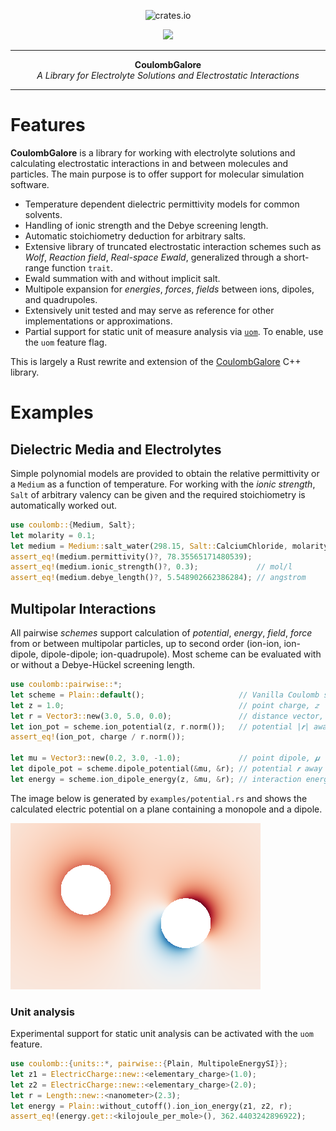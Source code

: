 <p align="center">
  <img src="https://upload.wikimedia.org/wikipedia/commons/thumb/e/ed/VFPt_charges_plus_minus_thumb.svg/440px-VFPt_charges_plus_minus_thumb.svg.png?20200314191255" alt="crates.io", height="200">
</p>
<p align="center">
    <a href="https://opensource.org/licenses/Apache-2.0">
        <img src="https://img.shields.io/badge/License-Apache%202.0-blue.svg">
    </a>
</p>

-----

<p align = "center">
<b>CoulombGalore</b></br>
<i>A Library for Electrolyte Solutions and Electrostatic Interactions</i>
</p>

-----

# Features

**CoulombGalore** is a library for working with electrolyte solutions and calculating electrostatic interactions
in and between molecules and particles.
The main purpose is to offer support for molecular simulation software.

- Temperature dependent dielectric permittivity models for common solvents.
- Handling of ionic strength and the Debye screening length.
- Automatic stoichiometry deduction for arbitrary salts.
- Extensive library of truncated electrostatic interaction schemes such as
  _Wolf_, _Reaction field_, _Real-space Ewald_, generalized through a short-range function `trait`.
- Ewald summation with and without implicit salt.
- Multipole expansion for _energies_, _forces_, _fields_ between ions, dipoles, and quadrupoles.
- Extensively unit tested and may serve as reference for other implementations or approximations.
- Partial support for static unit of measure analysis via [`uom`](https://crates.io/crates/uom).
  To enable, use the `uom` feature flag.

This is largely a Rust rewrite and extension of the
[CoulombGalore](https://zenodo.org/doi/10.5281/zenodo.3522058) C++ library.

# Examples

## Dielectric Media and Electrolytes

Simple polynomial models are provided to obtain the relative permittivity or a `Medium` as a function
of temperature.
For working with the _ionic strength_, `Salt` of arbitrary valency can be given and the
required stoichiometry is automatically worked out.

~~~ rust
use coulomb::{Medium, Salt};
let molarity = 0.1;
let medium = Medium::salt_water(298.15, Salt::CalciumChloride, molarity);
assert_eq!(medium.permittivity()?, 78.35565171480539);
assert_eq!(medium.ionic_strength()?, 0.3);             // mol/l
assert_eq!(medium.debye_length()?, 5.548902662386284); // angstrom
~~~

## Multipolar Interactions

All pairwise _schemes_ support calculation of _potential_, _energy_, _field_, _force_ from or between multipolar particles, up to second order (ion-ion, ion-dipole, dipole-dipole; ion-quadrupole).
Most scheme can be evaluated with or without a Debye-Hückel screening length.

~~~ rust
use coulomb::pairwise::*;
let scheme = Plain::default();                     // Vanilla Coulomb scheme, 𝒮(𝑞)=1
let z = 1.0;                                       // point charge, 𝑧 
let r = Vector3::new(3.0, 5.0, 0.0);               // distance vector, 𝒓
let ion_pot = scheme.ion_potential(z, r.norm());   // potential |𝒓| away from charge 
assert_eq!(ion_pot, charge / r.norm());

let mu = Vector3::new(0.2, 3.0, -1.0);             // point dipole, 𝝁
let dipole_pot = scheme.dipole_potential(&mu, &r); // potential 𝒓 away from dipole
let energy = scheme.ion_dipole_energy(z, &mu, &r); // interaction energy assuming 𝒓 = 𝒓(𝜇) - 𝒓(𝑧)
~~~

The image below is generated by `examples/potential.rs` and shows the calculated
electric potential on a plane containing a monopole and a dipole.

![Electric Potential](./assets/potential.png)

### Unit analysis

Experimental support for static unit analysis can be activated with the `uom` feature.

~~~ rust
use coulomb::{units::*, pairwise::{Plain, MultipoleEnergySI}};
let z1 = ElectricCharge::new::<elementary_charge>(1.0);
let z2 = ElectricCharge::new::<elementary_charge>(2.0);
let r = Length::new::<nanometer>(2.3);
let energy = Plain::without_cutoff().ion_ion_energy(z1, z2, r);
assert_eq!(energy.get::<kilojoule_per_mole>(), 362.4403242896922);
~~~